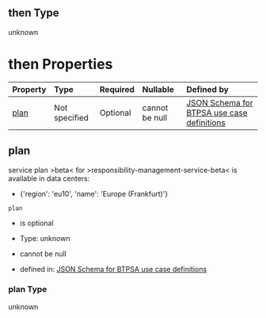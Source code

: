 ## then Type

unknown

# then Properties

| Property      | Type          | Required | Nullable       | Defined by                                                                                                                                                                                                                                      |
| :------------ | :------------ | :------- | :------------- | :---------------------------------------------------------------------------------------------------------------------------------------------------------------------------------------------------------------------------------------------- |
| [plan](#plan) | Not specified | Optional | cannot be null | [JSON Schema for BTPSA use case definitions](btpsa-usecase-properties-services-items-allof-1-then-allof-99-then-allof-0-then-properties-plan.md "undefined#/properties/services/items/allOf/1/then/allOf/99/then/allOf/0/then/properties/plan") |

## plan

service plan >beta< for >responsibility-management-service-beta< is available in data centers:

*   {'region': 'eu10', 'name': 'Europe (Frankfurt)'}

`plan`

*   is optional

*   Type: unknown

*   cannot be null

*   defined in: [JSON Schema for BTPSA use case definitions](btpsa-usecase-properties-services-items-allof-1-then-allof-99-then-allof-0-then-properties-plan.md "undefined#/properties/services/items/allOf/1/then/allOf/99/then/allOf/0/then/properties/plan")

### plan Type

unknown
